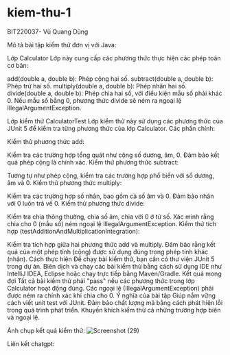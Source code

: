 # kiem-thu-1
BIT220037- Vũ Quang Dũng

Mô tả bài tập kiểm thử đơn vị với Java:

Lớp Calculator
Lớp này cung cấp các phương thức thực hiện các phép toán cơ bản:

add(double a, double b): Phép cộng hai số.
subtract(double a, double b): Phép trừ hai số.
multiply(double a, double b): Phép nhân hai số.
divide(double a, double b): Phép chia hai số, với điều kiện mẫu số phải khác 0.
Nếu mẫu số bằng 0, phương thức divide sẽ ném ra ngoại lệ IllegalArgumentException.

Lớp kiểm thử CalculatorTest
Lớp kiểm thử này sử dụng các phương thức của JUnit 5 để kiểm tra từng phương thức của lớp Calculator. Các phần chính:

Kiểm thử phương thức add:

Kiểm tra các trường hợp tổng quát như cộng số dương, âm, 0.
Đảm bảo kết quả phép cộng là chính xác.
Kiểm thử phương thức subtract:

Tương tự như phép cộng, kiểm tra các trường hợp phổ biến với số dương, âm và 0.
Kiểm thử phương thức multiply:

Kiểm tra các trường hợp số nhân, bao gồm cả số âm và 0.
Đảm bảo nhân với 0 luôn trả về 0.
Kiểm thử phương thức divide:

Kiểm tra chia thông thường, chia số âm, chia với 0 ở tử số.
Xác minh rằng chia cho 0 (mẫu số) ném ngoại lệ IllegalArgumentException.
Kiểm thử tích hợp (testAdditionAndMultiplicationIntegration):

Kiểm tra tích hợp giữa hai phương thức add và multiply.
Đảm bảo rằng kết quả của một phép tính (cộng) được sử dụng đúng trong phép tính khác (nhân).
Cách thực hiện
Để chạy bài kiểm thử, bạn cần có thư viện JUnit 5 trong dự án.
Biên dịch và chạy các bài kiểm thử bằng cách sử dụng IDE như IntelliJ IDEA, Eclipse hoặc chạy trực tiếp bằng Maven/Gradle.
Kết quả mong đợi
Tất cả bài kiểm thử phải "pass" nếu các phương thức trong lớp Calculator hoạt động đúng.
Các ngoại lệ (IllegalArgumentException) phải được ném ra chính xác khi chia cho 0.
Ý nghĩa của bài tập
Giúp nắm vững cách viết unit test với JUnit.
Đảm bảo chất lượng mã bằng cách phát hiện lỗi trong quá trình phát triển.
Khuyến khích kiểm thử cả những trường hợp biên và ngoại lệ.

Ảnh chụp kết quả kiểm thử:
![Screenshot (29)](https://github.com/user-attachments/assets/3b1aeebe-6f75-406d-9cd2-c434e7a48d83)

Liên kết chatgpt: 
